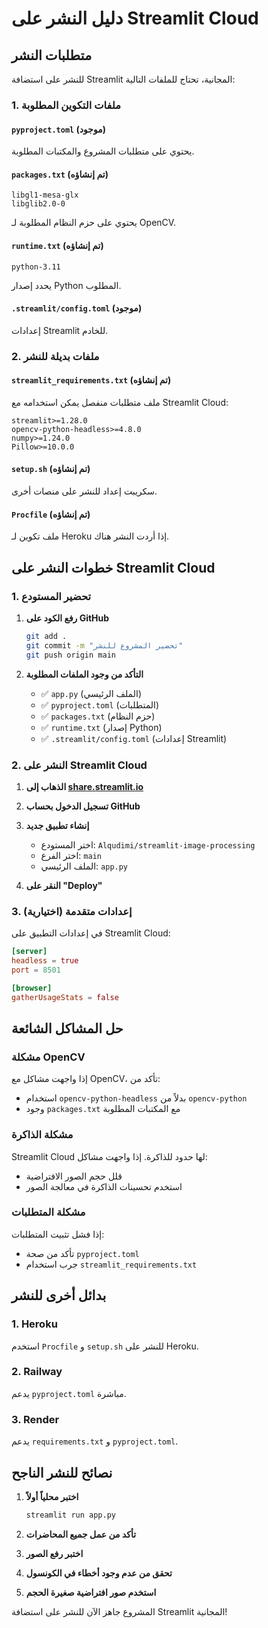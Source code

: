 # دليل النشر على Streamlit Cloud

## متطلبات النشر

للنشر على استضافة Streamlit المجانية، تحتاج للملفات التالية:

### 1. ملفات التكوين المطلوبة

#### `pyproject.toml` (موجود)
يحتوي على متطلبات المشروع والمكتبات المطلوبة.

#### `packages.txt` (تم إنشاؤه)
```
libgl1-mesa-glx
libglib2.0-0
```
يحتوي على حزم النظام المطلوبة لـ OpenCV.

#### `runtime.txt` (تم إنشاؤه)
```
python-3.11
```
يحدد إصدار Python المطلوب.

#### `.streamlit/config.toml` (موجود)
إعدادات Streamlit للخادم.

### 2. ملفات بديلة للنشر

#### `streamlit_requirements.txt` (تم إنشاؤه)
ملف متطلبات منفصل يمكن استخدامه مع Streamlit Cloud:
```
streamlit>=1.28.0
opencv-python-headless>=4.8.0
numpy>=1.24.0
Pillow>=10.0.0
```

#### `setup.sh` (تم إنشاؤه)
سكريبت إعداد للنشر على منصات أخرى.

#### `Procfile` (تم إنشاؤه)
ملف تكوين لـ Heroku إذا أردت النشر هناك.

## خطوات النشر على Streamlit Cloud

### 1. تحضير المستودع

1. **رفع الكود على GitHub**
   ```bash
   git add .
   git commit -m "تحضير المشروع للنشر"
   git push origin main
   ```

2. **التأكد من وجود الملفات المطلوبة**
   - ✅ `app.py` (الملف الرئيسي)
   - ✅ `pyproject.toml` (المتطلبات)
   - ✅ `packages.txt` (حزم النظام)
   - ✅ `runtime.txt` (إصدار Python)
   - ✅ `.streamlit/config.toml` (إعدادات Streamlit)

### 2. النشر على Streamlit Cloud

1. **الذهاب إلى [share.streamlit.io](https://share.streamlit.io)**

2. **تسجيل الدخول بحساب GitHub**

3. **إنشاء تطبيق جديد**
   - اختر المستودع: `Alqudimi/streamlit-image-processing`
   - اختر الفرع: `main`
   - الملف الرئيسي: `app.py`

4. **النقر على "Deploy"**

### 3. إعدادات متقدمة (اختيارية)

في إعدادات التطبيق على Streamlit Cloud:

```toml
[server]
headless = true
port = 8501

[browser]
gatherUsageStats = false
```

## حل المشاكل الشائعة

### مشكلة OpenCV
إذا واجهت مشاكل مع OpenCV، تأكد من:
- استخدام `opencv-python-headless` بدلاً من `opencv-python`
- وجود `packages.txt` مع المكتبات المطلوبة

### مشكلة الذاكرة
Streamlit Cloud لها حدود للذاكرة. إذا واجهت مشاكل:
- قلل حجم الصور الافتراضية
- استخدم تحسينات الذاكرة في معالجة الصور

### مشكلة المتطلبات
إذا فشل تثبيت المتطلبات:
- تأكد من صحة `pyproject.toml`
- جرب استخدام `streamlit_requirements.txt`

## بدائل أخرى للنشر

### 1. Heroku
استخدم `Procfile` و `setup.sh` للنشر على Heroku.

### 2. Railway
يدعم `pyproject.toml` مباشرة.

### 3. Render
يدعم `requirements.txt` و `pyproject.toml`.

## نصائح للنشر الناجح

1. **اختبر محلياً أولاً**
   ```bash
   streamlit run app.py
   ```

2. **تأكد من عمل جميع المحاضرات**

3. **اختبر رفع الصور**

4. **تحقق من عدم وجود أخطاء في الكونسول**

5. **استخدم صور افتراضية صغيرة الحجم**

المشروع جاهز الآن للنشر على استضافة Streamlit المجانية!